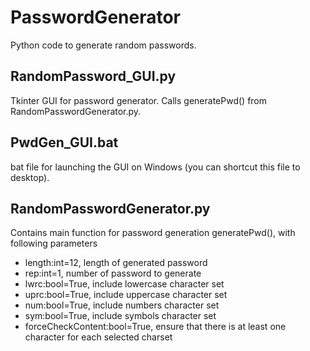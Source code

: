 # PasswordGenerator
 Python code to generate random passwords. 
 
## RandomPassword_GUI.py
Tkinter GUI for password generator. Calls generatePwd() from RandomPasswordGenerator.py. 

## PwdGen_GUI.bat
bat file for launching the GUI on Windows (you can shortcut this file to desktop). 

## RandomPasswordGenerator.py
Contains main function for password generation generatePwd(), with following parameters
- length:int=12, length of generated password
- rep:int=1, number of password to generate
- lwrc:bool=True, include lowercase character set
- uprc:bool=True, include uppercase character set
- num:bool=True,  include numbers character set
- sym:bool=True, include symbols character set
- forceCheckContent:bool=True, ensure that there is at least one character for each selected charset
